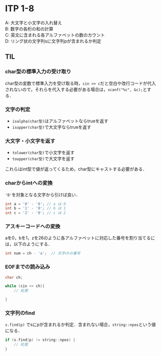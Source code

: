 # ITP 1-8

A: 大文字と小文字の入れ替え  
B: 数字の各桁の和の計算  
C: 英文に含まれる各アルファベットの数のカウント  
D: リング状の文字列sに文字列pが含まれるか判定

## TIL
### char型の標準入力の受け取り
char型の変数で標準入力を受け取る時，`cin >> c`だと空白や改行コードが代入されないので，それらを代入する必要がある場合は，`scanf("%c", &c);`とする．

### 文字の判定
- `isalpha(char型)`はアルファベットならtrueを返す
- `isupper(char型)`で大文字ならtrueを返す

### 大文字・小文字を返す
- `tolower(char型)`で小文字を返す
- `toupper(char型)`で大文字を返す

これらはint型で値が返ってくるため，char型にキャストする必要がある．

### charからintへの変換
`'0'`を対象となる文字から引けば良い．
```cpp
int a = '0' - '0'; // a は 0
int b = '1' - '0'; // b は 1
int c = '2' - '0'; // c は 2
```

### アスキーコードへの変換
aを0，bを1，zを26のように各アルファベットに対応した番号を割り当てるには，以下のようにする．
```cpp
int num = ch - 'a';  // 文字chの番号
```

### EOFまでの読み込み
```cpp
char ch;

while (cin >> ch){
    // 処理

}
```

### 文字列のfind
`s.find(p)` でsにpが含まれるか判定．含まれない場合，`string::npos`という値になる．
```cpp
if (s.find(p) != string::npos) {
	// 処理
}
```
